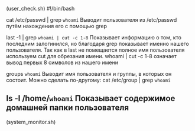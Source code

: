 (user_check.sh)
#!/bin/bash

cat /etc/passwd | grep `whoami`
Выводит пользователя из /etc/passwd путём нахождения его с помощью grep

last -1 | grep `whoami | cut -c 1-8`
Показывает информацию о том, кто последним залогинился, но благодаря grep показывает именно нашего пользователя. 
Так как в last не помещается полное имя пользователя используем cut для обрезания имени.
whoami | cut -c 1-8 означает вывод первых 8 символов из нашего имени

groups `whoami`
Выводит имя пользователя и группы, в которых он состоит.
Можно сделать по-другому: cat /etc/group | grep `whoami`

ls -l /home/`whoami`
Показывает содержимое домашней папки пользователя
-------------------------------------------------------------------------------------------------------------------
(system_monitor.sh)
